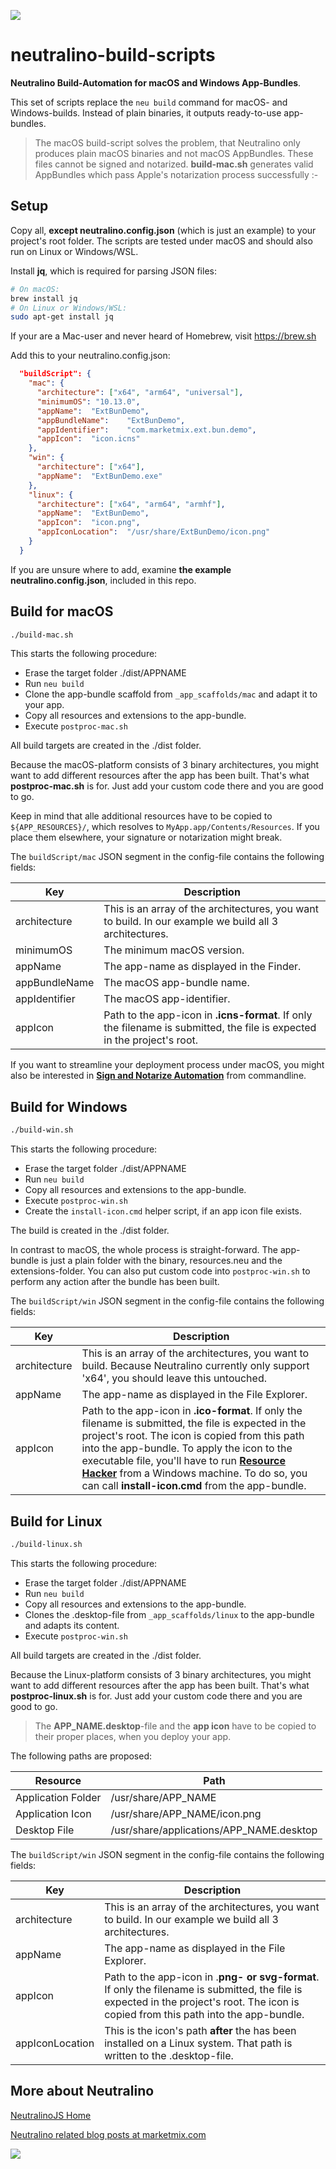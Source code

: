 ![](https://marketmix.com/git-assets/neutralino-build-scripts/neutralino-macos-appbundles.jpg)

# neutralino-build-scripts

**Neutralino Build-Automation for macOS and Windows App-Bundles**.

This set of scripts replace the `neu build` command for macOS- and Windows-builds. Instead of plain binaries, it outputs ready-to-use app-bundles.

> The macOS build-script solves the problem, that Neutralino only produces plain macOS binaries and not macOS AppBundles. These files cannot be signed and notarized.
> **build-mac.sh** generates valid AppBundles which pass Apple's notarization process successfully :-

## Setup

Copy all, **except neutralino.config.json** (which is just an example) to your project's root folder. The scripts are tested under macOS and should also run on Linux or Windows/WSL.

Install **jq**, which is required for parsing JSON files:

```bash
# On macOS:
brew install jq
# On Linux or Windows/WSL:
sudo apt-get install jq
```

If your are a Mac-user and never heard of Homebrew, visit https://brew.sh

Add this to your neutralino.config.json:

```json
  "buildScript": {
    "mac": {
      "architecture": ["x64", "arm64", "universal"],
      "minimumOS": "10.13.0",
      "appName":  "ExtBunDemo",
      "appBundleName":    "ExtBunDemo",
      "appIdentifier":    "com.marketmix.ext.bun.demo",
      "appIcon":  "icon.icns"
    },
    "win": {
      "architecture": ["x64"],
      "appName":  "ExtBunDemo.exe"
    },
    "linux": {
      "architecture": ["x64", "arm64", "armhf"],
      "appName":  "ExtBunDemo",
      "appIcon":  "icon.png",
      "appIconLocation":  "/usr/share/ExtBunDemo/icon.png"
    }
  }
```

If you are unsure where to add, examine **the example neutralino.config.json**, included in this repo.

## Build for macOS

```bash
./build-mac.sh
```

This starts the following procedure:

- Erase the target folder ./dist/APPNAME  
- Run `neu build`
- Clone the app-bundle scaffold from `_app_scaffolds/mac` and adapt it to your app.
- Copy all resources and extensions to the app-bundle.
- Execute `postproc-mac.sh`

All build targets are created in the ./dist folder.

Because the macOS-platform consists of 3 binary architectures, you might want to add different resources after the app has been built. That's what **postproc-mac.sh** is for. Just add your custom code there and you are good to go.

Keep in mind that alle additional resources have to be copied to `${APP_RESOURCES}/`, which resolves to `MyApp.app/Contents/Resources`. If you place them elsewhere, your signature or notarization might break.

The `buildScript/mac` JSON segment in the config-file contains the following fields:

| Key           | Description                                                  |
| ------------- | ------------------------------------------------------------ |
| architecture  | This is an array of the architectures, you want to build. In our example we build all 3 architectures. |
| minimumOS     | The minimum macOS version.                                   |
| appName       | The app-name as displayed in the Finder.                     |
| appBundleName | The macOS app-bundle name.                                   |
| appIdentifier | The macOS app-identifier.                                    |
| appIcon       | Path to the app-icon in **.icns-format**. If only the filename is submitted, the file is expected in the project's root. |

If you want to streamline your deployment process under macOS, you might also be interested in **[Sign and Notarize Automation](https://github.com/hschneider/macos-sign-notarize)** from commandline.

## Build for Windows

```bash
./build-win.sh
```

This starts the following procedure:

- Erase the target folder ./dist/APPNAME  
- Run `neu build`
- Copy all resources and extensions to the app-bundle.
- Execute `postproc-win.sh`
- Create the `install-icon.cmd` helper script, if an app icon file exists.

The build is created in the ./dist folder.

In contrast to macOS, the whole process is straight-forward. The app-bundle is just a plain folder with the binary, resources.neu and the extensions-folder. You can also put custom code into `postproc-win.sh` to perform any action after the bundle has been built.

The `buildScript/win` JSON segment in the config-file contains the following fields:

| Key          | Description                                                  |
| ------------ | ------------------------------------------------------------ |
| architecture | This is an array of the architectures, you want to build. Because Neutralino currently only support 'x64', you should leave this untouched. |
| appName      | The app-name as displayed in the File Explorer.              |
| appIcon      | Path to the app-icon in **.ico-format**. If only the filename is submitted, the file is expected in the project's root. The icon is copied from this path into the app-bundle. To apply the icon to the executable file, you'll have to run **[Resource Hacker](https://www.angusj.com/resourcehacker/)** from a Windows machine. To do so, you can call **install-icon.cmd** from the app-bundle. |

## Build for Linux

```bash
./build-linux.sh
```

This starts the following procedure:

- Erase the target folder ./dist/APPNAME  
- Run `neu build`
- Copy all resources and extensions to the app-bundle.
- Clones  the  .desktop-file from `_app_scaffolds/linux` to the app-bundle and adapts its content.
- Execute `postproc-win.sh`

All build targets are created in the ./dist folder.

Because the Linux-platform consists of 3 binary architectures, you might want to add different resources after the app has been built. That's what **postproc-linux.sh** is for. Just add your custom code there and you are good to go.

> The **APP_NAME.desktop**-file and the **app icon** have to be copied to their proper places, when you deploy your app. 

The following paths are proposed:

| Resource           | Path                                     |
| ------------------ | ---------------------------------------- |
| Application Folder | /usr/share/APP_NAME                      |
| Application Icon   | /usr/share/APP_NAME/icon.png             |
| Desktop File       | /usr/share/applications/APP_NAME.desktop |

The `buildScript/win` JSON segment in the config-file contains the following fields:

| Key             | Description                                                  |
| --------------- | ------------------------------------------------------------ |
| architecture    | This is an array of the architectures, you want to build. In our example we build all 3 architectures. |
| appName         | The app-name as displayed in the File Explorer.              |
| appIcon         | Path to the app-icon in .**png- or svg-format**. If only the filename is submitted, the file is expected in the project's root. The icon is copied from this path into the app-bundle. |
| appIconLocation | This is the icon's path **after** the has been installed on a Linux system. That path is written to the .desktop-file. |

## More about Neutralino

[NeutralinoJS Home](https://neutralino.js.org) 

[Neutralino related blog posts at marketmix.com](https://marketmix.com/de/tag/neutralinojs/)



<img src="https://marketmix.com/git-assets/star-me-2.svg">